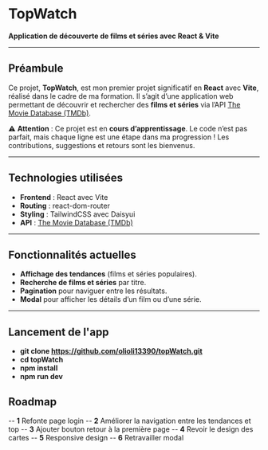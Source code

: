 # TopWatch

**Application de découverte de films et séries avec React & Vite**

---

## Préambule

Ce projet, **TopWatch**, est mon premier projet significatif en **React** avec **Vite**, réalisé dans le cadre de ma formation. Il s’agit d’une application web permettant de découvrir et rechercher des **films et séries** via l’API [The Movie Database (TMDb)](https://www.themoviedb.org/).

⚠️ **Attention** : Ce projet est en **cours d’apprentissage**. Le code n’est pas parfait, mais chaque ligne est une étape dans ma progression ! Les contributions, suggestions et retours sont les bienvenus.

---

## Technologies utilisées

- **Frontend** : React avec Vite
- **Routing** : react-dom-router
- **Styling** : TailwindCSS avec Daisyui
- **API** : [The Movie Database (TMDb)](https://developers.themoviedb.org/3)

---

## Fonctionnalités actuelles

- **Affichage des tendances** (films et séries populaires).
- **Recherche de films et séries** par titre.
- **Pagination** pour naviguer entre les résultats.
- **Modal** pour afficher les détails d’un film ou d’une série.

---

## Lancement de l'app

- **git clone https://github.com/olioli13390/topWatch.git**
- **cd topWatch**
- **npm install**
- **npm run dev**

## Roadmap

-- **1** Refonte page login
-- **2** Améliorer la navigation entre les tendances et top
-- **3** Ajouter bouton retour à la première page
-- **4** Revoir le design des cartes
-- **5** Responsive design
-- **6** Retravailler modal